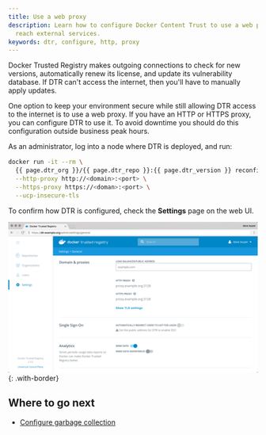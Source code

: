 ```yaml
---
title: Use a web proxy
description: Learn how to configure Docker Content Trust to use a web proxy to
  reach external services.
keywords: dtr, configure, http, proxy
---
```


Docker Trusted Registry makes outgoing connections to check for new versions,
automatically renew its license, and update its vulnerability database.
If DTR can't access the internet, then you'll have to manually apply updates.

One option to keep your environment secure while still allowing DTR access to
the internet is to use a web proxy. If you have an HTTP or HTTPS proxy, you
can configure DTR to use it. To avoid downtime you should do this configuration
outside business peak hours.

As an administrator, log into a node where DTR is deployed, and run:

```bash
docker run -it --rm \
  {{ page.dtr_org }}/{{ page.dtr_repo }}:{{ page.dtr_version }} reconfigure \
  --http-proxy http://<domain>:<port> \
  --https-proxy https://<doman>:<port> \
  --ucp-insecure-tls
```

To confirm how DTR is configured, check the **Settings** page on the web UI.

![DTR settings](../../images/use-a-web-proxy-1.png){: .with-border}

## Where to go next

- [Configure garbage collection](garbage-collection.md)

